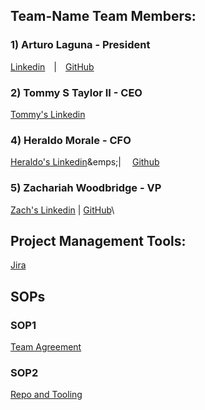 ## Team-Name Team Members:
### 1) Arturo Laguna - President
[Linkedin](https://www.linkedin.com/in/arturo-laguna-81129320a/)&emsp;|&emsp;[GitHub](https://github.com/Random9904)
### 2) Tommy S Taylor II - CEO
[Tommy's Linkedin](https://www.linkedin.com/in/taylortommy/)
### 4) Heraldo Morale - CFO
[Heraldo's Linkedin](https://www.linkedin.com/in/heraldo-morales/)&emps;| &emsp;[Github](https://github.com/HeraldoM332) 
### 5) Zachariah Woodbridge - VP
[Zach's Linkedin](https://www.linkedin.com/in/zachariahw/) | [GitHub](https://github.com/Z-ZachattackZ)\

## Project Management Tools:
[Jira](https://team-name.atlassian.net/jira/core/projects/TN/board)
## SOPs
### SOP1
[Team Agreement](https://docs.google.com/document/d/1mfziO70T9tKcc3qhBMXgVBHUGIIdl0B7PW8jmWpaFjY/edit?usp=sharing)
### SOP2
[Repo and Tooling](https://docs.google.com/document/d/18rEzQ0IVMz2JFJqPdz2CyuLGngcyhTNlE5MJf7nESi4/edit)
